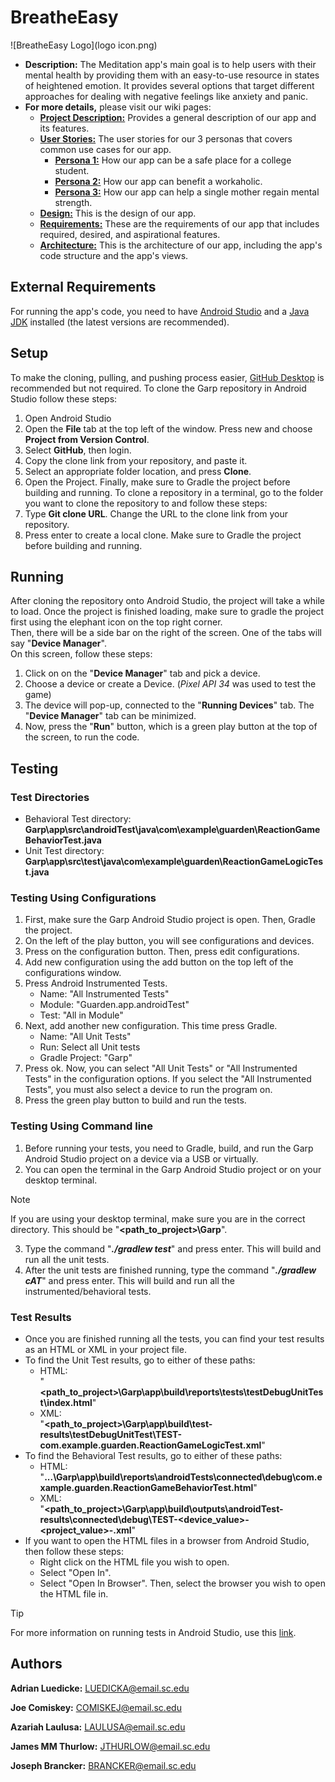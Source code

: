 # BreatheEasy
![BreatheEasy Logo](logo icon.png)
* **Description:** The Meditation app's main goal is to help users with their mental health by providing them with an easy-to-use resource in states of heightened emotion.
It provides several options that target different approaches for dealing with negative feelings like anxiety and panic.
* **For more details,** please visit our wiki pages:
    *  [**Project Description:**](https://github.com/SCCapstone/Garp/wiki/Project-Description) Provides a general description of our app and its features.
    *  [**User Stories:**](https://github.com/SCCapstone/Garp/wiki/User-Stories) The user stories for our 3 personas that covers common use cases for our app.
        * [**Persona 1:**](https://github.com/SCCapstone/Garp/wiki/Persona-1:-Adam-Quin) How our app can be a safe place for a college student.
        * [**Persona 2:**](https://github.com/SCCapstone/Garp/wiki/Persona-2:-Gustav-Schm%C3%B6rgenschnitzel) How our app can benefit a workaholic.
        * [**Persona 3:**](https://github.com/SCCapstone/Garp/wiki/Persona-3:-Sofia-Martin) How our app can help a single mother regain mental strength.
    * [**Design:**](https://github.com/SCCapstone/Garp/wiki/Design) This is the design of our app.
    * [**Requirements:**](https://github.com/SCCapstone/Garp/wiki/Requirements) These are the requirements of our app that includes required, desired, and aspirational features.
    * [**Architecture:**](https://github.com/SCCapstone/Garp/wiki/Architecture) This is the architecture of our app, including the app's code structure and the app's views.

## External Requirements
For running the app's code, you need to have [Android Studio](https://developer.android.com/studio) and a [Java JDK](https://www.oracle.com/java/technologies/downloads/#java8-windows) installed (the latest versions are recommended).

## Setup
To make the cloning, pulling, and pushing process easier, [GitHub Desktop](https://desktop.github.com/) is recommended but not required.
To clone the Garp repository in Android Studio follow these steps:
1. Open Android Studio
2. Open the **File** tab at the top left of the window. Press new and choose **Project from Version Control**.
3. Select **GitHub**, then login.
4. Copy the clone link from your repository, and paste it.
5. Select an appropriate folder location, and press **Clone**.
6. Open the Project. Finally, make sure to Gradle the project before building and running.
To clone a repository in a terminal, go to the folder you want to clone the repository to and follow these steps:
1. Type **Git clone URL**. Change the URL to the clone link from your repository.
2. Press enter to create a local clone. Make sure to Gradle the project before building and running.

## Running
After cloning the repository onto Android Studio, the project will take a while to load.
Once the project is finished loading, make sure to gradle the project first using the elephant icon on the top right corner.\
Then, there will be a side bar on the right of the screen. One of the tabs will say "**Device Manager**".\
On this screen, follow these steps:
1. Click on on the "**Device Manager**" tab and pick a device.
2. Choose a device or create a Device. (_Pixel API 34_ was used to test the game)
3. The device will pop-up, connected to the "**Running Devices**" tab. The "**Device Manager**" tab can be minimized.
4. Now, press the "**Run**" button, which is a green play button at the top of the screen, to run the code.

## Testing

### Test Directories
   * Behavioral Test directory:<br /> **Garp\app\src\androidTest\java\com\example\guarden\ReactionGameBehaviorTest.java**
   * Unit Test directory:<br /> **Garp\app\src\test\java\com\example\guarden\ReactionGameLogicTest.java**

### Testing Using Configurations
1. First, make sure the Garp Android Studio project is open. Then, Gradle the project.
3. On the left of the play button, you will see configurations and devices.
4. Press on the configuration button. Then, press edit configurations.
5. Add new configuration using the add button on the top left of the configurations window.
6. Press Android Instrumented Tests.
   * Name: "All Instrumented Tests"
   * Module: "Guarden.app.androidTest"
   * Test: "All in Module"
7. Next, add another new configuration. This time press Gradle.
   * Name: "All Unit Tests"
   * Run: Select all Unit tests
   * Gradle Project: "Garp"
8. Press ok. Now, you can select "All Unit Tests" or "All Instrumented Tests" in the configuration options. If you select the "All Instrumented Tests", you must also select a device to run the program on.
9. Press the green play button to build and run the tests.

### Testing Using Command line
1. Before running your tests, you need to Gradle, build, and run the Garp Android Studio project on a device via a USB or virtually.
2. You can open the terminal in the Garp Android Studio project or on your desktop terminal.

>[!NOTE]
>If you are using your desktop terminal, make sure you are in the correct directory. This should be "**<path_to_project>\Garp**".

3. Type the command "**_./gradlew test_**" and press enter. This will build and run all the unit tests.
4. After the unit tests are finished running, type the command "**_./gradlew cAT_**" and press enter. This will build and run all the instrumented/behavioral tests.

### Test Results
   * Once you are finished running all the tests, you can find your test results as an HTML or XML in your project file.
   * To find the Unit Test results, go to either of these paths:
      * HTML:<br /> "**<path_to_project>\Garp\app\build\reports\tests\testDebugUnitTest\index.html**"
      * XML:<br /> "**<path_to_project>\Garp\app\build\test-results\testDebugUnitTest\TEST-com.example.guarden.ReactionGameLogicTest.xml**"
   * To find the Behavioral Test results, go to either of these paths:
      * HTML:<br /> "**...\Garp\app\build\reports\androidTests\connected\debug\com.example.guarden.ReactionGameBehaviorTest.html**"
      * XML:<br /> "**<path_to_project>\Garp\app\build\outputs\androidTest-results\connected\debug\TEST-<device_value>-<project_value>-.xml**"
   * If you want to open the HTML files in a browser from Android Studio, then follow these steps:
      * Right click on the HTML file you wish to open.
      * Select "Open In".
      * Select "Open In Browser". Then, select the browser you wish to open the HTML file in.

>[!TIP]
> For more information on running tests in Android Studio, use this [link](https://developer.android.com/studio/test).

## Authors
**Adrian Luedicke:** <LUEDICKA@email.sc.edu>

**Joe Comiskey:** <COMISKEJ@email.sc.edu>

**Azariah Laulusa:** <LAULUSA@email.sc.edu>

**James MM Thurlow:** <JTHURLOW@email.sc.edu>

**Joseph Brancker:** <BRANCKER@email.sc.edu>
